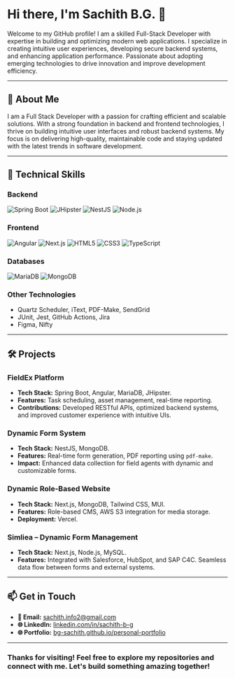 # Hi there, I'm Sachith B.G. 👋

Welcome to my GitHub profile! I am a skilled Full-Stack Developer with expertise in building and optimizing modern web applications. I specialize in creating intuitive user experiences, developing secure backend systems, and enhancing application performance. Passionate about adopting emerging technologies to drive innovation and improve development efficiency.

---

## 🚀 About Me

I am a Full Stack Developer with a passion for crafting efficient and scalable solutions. With a strong foundation in backend and frontend technologies, I thrive on building intuitive user interfaces and robust backend systems. My focus is on delivering high-quality, maintainable code and staying updated with the latest trends in software development.

---

## 💼 Technical Skills

### **Backend**
![Spring Boot](https://img.shields.io/badge/Spring%20Boot-6DB33F?style=for-the-badge&logo=spring&logoColor=white)
![JHipster](https://img.shields.io/badge/JHipster-000000?style=for-the-badge&logo=jhipster&logoColor=white)
![NestJS](https://img.shields.io/badge/NestJS-E0234E?style=for-the-badge&logo=nestjs&logoColor=white)
![Node.js](https://img.shields.io/badge/Node.js-339933?style=for-the-badge&logo=nodedotjs&logoColor=white)

### **Frontend**
![Angular](https://img.shields.io/badge/Angular-DD0031?style=for-the-badge&logo=angular&logoColor=white)
![Next.js](https://img.shields.io/badge/Next.js-000000?style=for-the-badge&logo=nextdotjs&logoColor=white)
![HTML5](https://img.shields.io/badge/HTML5-E34F26?style=for-the-badge&logo=html5&logoColor=white)
![CSS3](https://img.shields.io/badge/CSS3-1572B6?style=for-the-badge&logo=css3&logoColor=white)
![TypeScript](https://img.shields.io/badge/TypeScript-007ACC?style=for-the-badge&logo=typescript&logoColor=white)

### **Databases**
![MariaDB](https://img.shields.io/badge/MariaDB-003545?style=for-the-badge&logo=mariadb&logoColor=white)
![MongoDB](https://img.shields.io/badge/MongoDB-47A248?style=for-the-badge&logo=mongodb&logoColor=white)

### **Other Technologies**
- Quartz Scheduler, iText, PDF-Make, SendGrid
- JUnit, Jest, GitHub Actions, Jira
- Figma, Nifty

---

## 🛠️ Projects

### **FieldEx Platform**
- **Tech Stack:** Spring Boot, Angular, MariaDB, JHipster.
- **Features:** Task scheduling, asset management, real-time reporting.
- **Contributions:** Developed RESTful APIs, optimized backend systems, and improved customer experience with intuitive UIs.

### **Dynamic Form System**
- **Tech Stack:** NestJS, MongoDB.
- **Features:** Real-time form generation, PDF reporting using `pdf-make`.
- **Impact:** Enhanced data collection for field agents with dynamic and customizable forms.

### **Dynamic Role-Based Website**
- **Tech Stack:** Next.js, MongoDB, Tailwind CSS, MUI.
- **Features:** Role-based CMS, AWS S3 integration for media storage.
- **Deployment:** Vercel.

### **Simliea – Dynamic Form Management**
- **Tech Stack:** Next.js, Node.js, MySQL.
- **Features:** Integrated with Salesforce, HubSpot, and SAP C4C. Seamless data flow between forms and external systems.

---

## 📫 Get in Touch

- **📧 Email:** [sachith.info2@gmail.com](mailto:sachith.info2@gmail.com)
- **🌐 LinkedIn:** [linkedin.com/in/sachith-b-g](https://www.linkedin.com/in/sachith-b-g)
- **🌐 Portfolio:** [bg-sachith.github.io/personal-portfolio](https://bg-sachith.github.io/personal-portfolio/)

---

### Thanks for visiting! Feel free to explore my repositories and connect with me. Let's build something amazing together!
